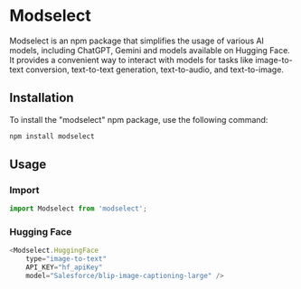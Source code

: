 # Modselect

Modselect is an npm package that simplifies the usage of various AI models, including ChatGPT, Gemini and models available on Hugging Face. It provides a convenient way to interact with models for tasks like image-to-text conversion, text-to-text generation, text-to-audio, and text-to-image.

## Installation

To install the "modselect" npm package, use the following command:

```bash
npm install modselect
```

## Usage

### Import
```javascript
import Modselect from 'modselect';
```

### Hugging Face
```javascript
<Modselect.HuggingFace 
    type="image-to-text"
    API_KEY="hf_apiKey" 
    model="Salesforce/blip-image-captioning-large" />
```
